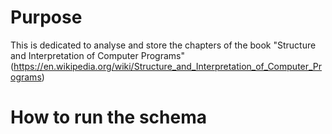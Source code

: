 # Purpose

This is dedicated to analyse and store the chapters of the book "Structure and Interpretation of Computer Programs" (https://en.wikipedia.org/wiki/Structure_and_Interpretation_of_Computer_Programs)

# How to run the schema 


